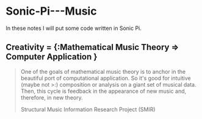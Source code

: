 # Sonic-Pi---Music

In these notes I will put some code written in Sonic Pi.

## Creativity = {:Mathematical Music Theory => Computer Application }



>One of the goals of mathematical music theory is to anchor in the beautiful port of computational application. 
>So it's good for intuitive (maybe not >:) composition or analysis on a giant set of musical data. 
>Then, this cycle is feedback in the appearance of new music and, therefore, in new theory. 
>
>Structural Music Information Research Project (SMIR)

